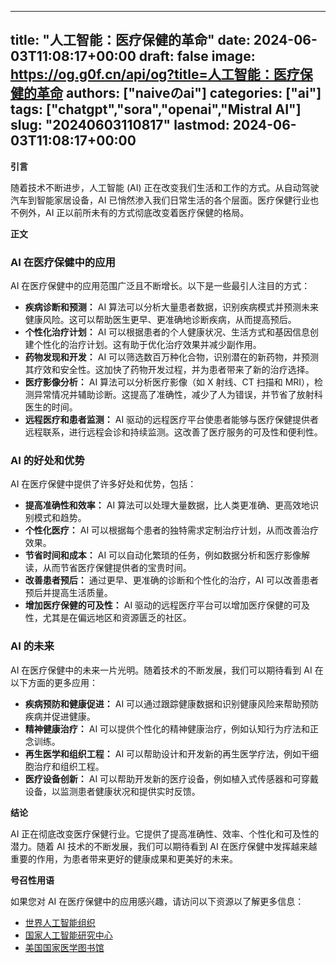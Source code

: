 
---
title: "人工智能：医疗保健的革命"
date: 2024-06-03T11:08:17+00:00
draft: false
image: https://og.g0f.cn/api/og?title=人工智能：医疗保健的革命
authors: ["naiveのai"]
categories: ["ai"]
tags: ["chatgpt","sora","openai","Mistral AI"]
slug: "20240603110817"
lastmod: 2024-06-03T11:08:17+00:00
---
**引言**

随着技术不断进步，人工智能 (AI) 正在改变我们生活和工作的方式。从自动驾驶汽车到智能家居设备，AI 已悄然渗入我们日常生活的各个层面。医疗保健行业也不例外，AI 正以前所未有的方式彻底改变着医疗保健的格局。

**正文**

### AI 在医疗保健中的应用

AI 在医疗保健中的应用范围广泛且不断增长。以下是一些最引人注目的方式：

- **疾病诊断和预测：** AI 算法可以分析大量患者数据，识别疾病模式并预测未来健康风险。这可以帮助医生更早、更准确地诊断疾病，从而提高预后。
- **个性化治疗计划：** AI 可以根据患者的个人健康状况、生活方式和基因信息创建个性化的治疗计划。这有助于优化治疗效果并减少副作用。
- **药物发现和开发：** AI 可以筛选数百万种化合物，识别潜在的新药物，并预测其疗效和安全性。这加快了药物开发过程，并为患者带来了新的治疗选择。
- **医疗影像分析：** AI 算法可以分析医疗影像（如 X 射线、CT 扫描和 MRI），检测异常情况并辅助诊断。这提高了准确性，减少了人为错误，并节省了放射科医生的时间。
- **远程医疗和患者监测：** AI 驱动的远程医疗平台使患者能够与医疗保健提供者远程联系，进行远程会诊和持续监测。这改善了医疗服务的可及性和便利性。

### AI 的好处和优势

AI 在医疗保健中提供了许多好处和优势，包括：

- **提高准确性和效率：** AI 算法可以处理大量数据，比人类更准确、更高效地识别模式和趋势。
- **个性化医疗：** AI 可以根据每个患者的独特需求定制治疗计划，从而改善治疗效果。
- **节省时间和成本：** AI 可以自动化繁琐的任务，例如数据分析和医疗影像解读，从而节省医疗保健提供者的宝贵时间。
- **改善患者预后：** 通过更早、更准确的诊断和个性化的治疗，AI 可以改善患者预后并提高生活质量。
- **增加医疗保健的可及性：** AI 驱动的远程医疗平台可以增加医疗保健的可及性，尤其是在偏远地区和资源匮乏的社区。

### AI 的未来

AI 在医疗保健中的未来一片光明。随着技术的不断发展，我们可以期待看到 AI 在以下方面的更多应用：

- **疾病预防和健康促进：** AI 可以通过跟踪健康数据和识别健康风险来帮助预防疾病并促进健康。
- **精神健康治疗：** AI 可以提供个性化的精神健康治疗，例如认知行为疗法和正念训练。
- **再生医学和组织工程：** AI 可以帮助设计和开发新的再生医学疗法，例如干细胞治疗和组织工程。
- **医疗设备创新：** AI 可以帮助开发新的医疗设备，例如植入式传感器和可穿戴设备，以监测患者健康状况和提供实时反馈。

**结论**

AI 正在彻底改变医疗保健行业。它提供了提高准确性、效率、个性化和可及性的潜力。随着 AI 技术的不断发展，我们可以期待看到 AI 在医疗保健中发挥越来越重要的作用，为患者带来更好的健康成果和更美好的未来。

**号召性用语**

如果您对 AI 在医疗保健中的应用感兴趣，请访问以下资源以了解更多信息：

- [世界人工智能组织](https://www.waio.org/)
- [国家人工智能研究中心](https://www.nai.org/)
- [美国国家医学图书馆](https://www.nlm.nih.gov/)